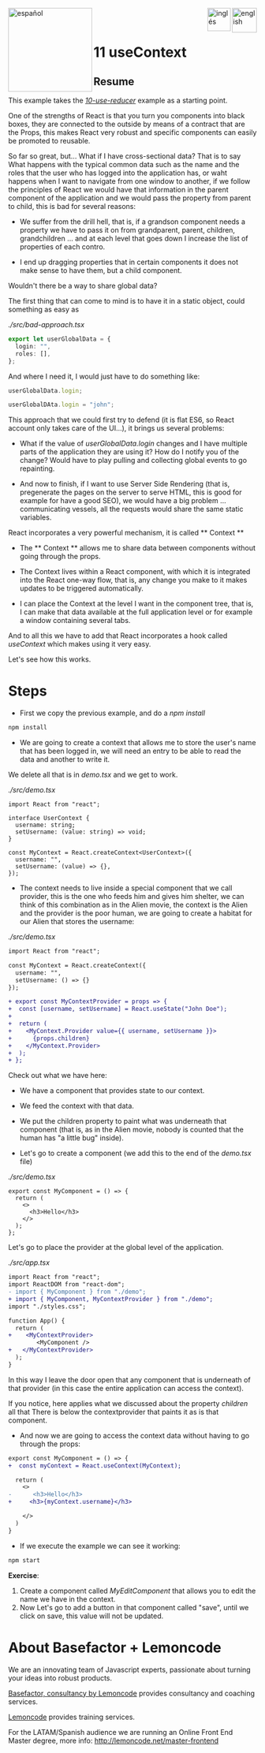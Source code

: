 [<img align="left" src="https://images.squarespace-cdn.com/content/v1/56cdb491a3360cdd18de5e16/1536155167931-3JJ7O74IM4QP88L0RQS9/3_200.png" alt="español" width="170"/>](https://lemoncode.net/) 


[<img align="right" src="https://upload.wikimedia.org/wikipedia/commons/thumb/7/7c/Spain_flag_icon.svg/1200px-Spain_flag_icon.svg.png" alt="english" width="50"/>](https://github.com/Lemoncode/react-hooks-by-example/blob/master/11-use-context/Readme_es.md)
[<img align="right" src="https://assets.stickpng.com/images/580b585b2edbce24c47b2836.png" alt="inglés" width="47"/>](https://github.com/Lemoncode/react-hooks-by-example/blob/master/11-use-context/Readme.md)
  
<br>
<br>

# 11 useContext

## Resume

This example takes the [_10-use-reducer_](https://github.com/Lemoncode/react-hooks-by-example/blob/master/10-use-reducer) example as a starting point.

One of the strengths of React is that you turn you components into black boxes, they are connected to the outside by means of a contract that are the Props, this makes React very robust and specific components can easily be promoted to reusable.

So far so great, but... What if I have cross-sectional data? That is to say What happens with the typical common data such as the name and the roles that the user who has logged into the application has, or waht happens when I want to navigate from one window to another, if we follow the principles of React we would have that information in the parent component of the application and we would pass the property from parent to child, this is bad for several reasons:

- We suffer from the drill hell, that is, if a grandson component needs a property we have to pass it on from grandparent, parent, children, grandchildren ... and at each level that goes down I increase the list of properties of each contro.

- I end up dragging properties that in certain components it does not make sense to have them, but a child component.

Wouldn't there be a way to share global data?

The first thing that can come to mind is to have it in a static object,
could something as easy as

_./src/bad-approach.tsx_

```typescript
export let userGlobalData = {
  login: "",
  roles: [],
};
```

And where I need it, I would just have to do something like:

```typescript
userGlobalData.login;

userGlobalDAta.login = "john";
```

This approach that we could first try to defend (it is flat ES6, so React account only takes care of the UI...), it brings us several problems:

- What if the value of _userGlobalData.login_ changes and I have multiple parts of the         application they are using it? How do I notify you of the change? Would have to play pulling and collecting global events to go repainting.

- And now to finish, if I want to use Server Side Rendering (that is, pregenerate the pages on the server to serve HTML, this is good for example for have a good SEO), we would have a big problem ... communicating vessels, all the requests would share the same static variables.

React incorporates a very powerful mechanism, it is called ** Context **


- The ** Context ** allows me to share data between components without going through the props.

- The Context lives within a React component, with which it is integrated into the React one-way flow, that is, any change you make to it makes updates to be triggered automatically.

- I can place the Context at the level I want in the component tree, that is, I can make that data available at the full application level or for example a window containing several tabs.


And to all this we have to add that React incorporates a hook called
_useContext_ which makes using it very easy.

Let's see how this works.

# Steps

- First we copy the previous example, and do a _npm install_

```bash
npm install
```

- We are going to create a context that allows me to store the user's name that has been logged in, we will need an entry to be able to read the data and another to write it.

We delete all that is in _demo.tsx_ and we get to work.

_./src/demo.tsx_

```tsx
import React from "react";

interface UserContext {
  username: string;
  setUsername: (value: string) => void;
}

const MyContext = React.createContext<UserContext>({
  username: "",
  setUsername: (value) => {},
});
```

- The context needs to live inside a special component that we call provider, this is the one who feeds him and gives him shelter, we can think of this combination as in the Alien movie, the context is the Alien and the provider is the poor human, we are going to create a habitat for our Alien that stores the username:

_./src/demo.tsx_

```diff
import React from "react";

const MyContext = React.createContext({
  username: "",
  setUsername: () => {}
});

+ export const MyContextProvider = props => {
+  const [username, setUsername] = React.useState("John Doe");
+
+  return (
+    <MyContext.Provider value={{ username, setUsername }}>
+      {props.children}
+    </MyContext.Provider>
+  );
+ };
```

Check out what we have here:

- We have a component that provides state to our context.
- We feed the context with that data.
- We put the children property to paint what was underneath that component (that is, as in the Alien movie, nobody is counted that the human has "a little bug" inside).

- Let's go to create a component (we add this to the end of the _demo.tsx_ file)

_./src/demo.tsx_

```tsx
export const MyComponent = () => {
  return (
    <>
      <h3>Hello</h3>
    </>
  );
};
```

Let's go to place the provider at the global level of the application.

_./src/app.tsx_

```diff
import React from "react";
import ReactDOM from "react-dom";
- import { MyComponent } from "./demo";
+ import { MyComponent, MyContextProvider } from "./demo";
import "./styles.css";

function App() {
  return (
+    <MyContextProvider>
        <MyComponent />
+   </MyContextProvider>
  );
}
```

In this way I leave the door open that any component that is underneath
of that provider (in this case the entire application can access the context).

If you notice, here applies what we discussed about the property _children_ all that
There is below the contextprovider that paints it as is that component.

- And now we are going to access the context data without having to go through the props:

```diff
export const MyComponent = () => {
+  const myContext = React.useContext(MyContext);

  return (
    <>
-      <h3>Hello</h3>
+     <h3>{myContext.username}</h3>

    </>
  )
}
```
- If we execute the example we can see it working:

```bash
npm start
```

**Exercise**:

1. Create a component called _MyEditComponent_ that allows you to edit the name we have in the context.
2. Now Let's go to add a button in that component called "save", until we click on save, this value will not be updated.

# About Basefactor + Lemoncode

We are an innovating team of Javascript experts, passionate about turning your ideas into robust products.

[Basefactor, consultancy by Lemoncode](http://www.basefactor.com) provides consultancy and coaching services.

[Lemoncode](http://lemoncode.net/services/en/#en-home) provides training services.

For the LATAM/Spanish audience we are running an Online Front End Master degree, more info: http://lemoncode.net/master-frontend
